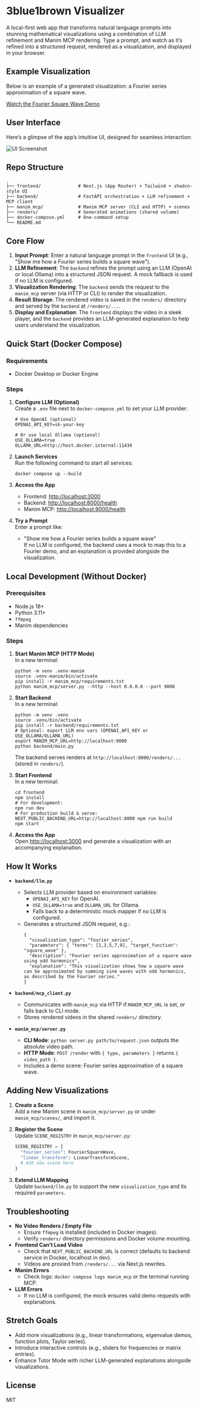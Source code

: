 # 3blue1brown Visualizer

A local-first web app that transforms natural language prompts into stunning mathematical visualizations using a combination of LLM refinement and Manim MCP rendering. Type a prompt, and watch as it’s refined into a structured request, rendered as a visualization, and displayed in your browser.

## Example Visualization

Below is an example of a generated visualization: a Fourier series approximation of a square wave.

[Watch the Fourier Square Wave Demo](renders/FourierSquareWave.mp4)

## User Interface

Here’s a glimpse of the app’s intuitive UI, designed for seamless interaction:

![UI Screenshot](image.png)

## Repo Structure

```
.
├── frontend/              # Next.js (App Router) + Tailwind + shadcn-style UI
├── backend/               # FastAPI orchestration + LLM refinement + MCP client
├── manim_mcp/             # Manim MCP server (CLI and HTTP) + scenes
├── renders/               # Generated animations (shared volume)
├── docker-compose.yml     # One-command setup
└── README.md
```

## Core Flow

1. **Input Prompt**: Enter a natural language prompt in the `frontend` UI (e.g., "Show me how a Fourier series builds a square wave").
2. **LLM Refinement**: The `backend` refines the prompt using an LLM (OpenAI or local Ollama) into a structured JSON request. A mock fallback is used if no LLM is configured.
3. **Visualization Rendering**: The `backend` sends the request to the `manim_mcp` server (via HTTP or CLI) to render the visualization.
4. **Result Storage**: The rendered video is saved in the `renders/` directory and served by the `backend` at `/renders/...`.
5. **Display and Explanation**: The `frontend` displays the video in a sleek player, and the `backend` provides an LLM-generated explanation to help users understand the visualization.

## Quick Start (Docker Compose)

### Requirements
- Docker Desktop or Docker Engine

### Steps
1. **Configure LLM (Optional)**  
   Create a `.env` file next to `docker-compose.yml` to set your LLM provider:
   ```
   # Use OpenAI (optional)
   OPENAI_API_KEY=sk-your-key

   # Or use local Ollama (optional)
   USE_OLLAMA=true
   OLLAMA_URL=http://host.docker.internal:11434
   ```

2. **Launch Services**  
   Run the following command to start all services:
   ```
   docker compose up --build
   ```

3. **Access the App**  
   - Frontend: [http://localhost:3000](http://localhost:3000)
   - Backend: [http://localhost:8000/health](http://localhost:8000/health)
   - Manim MCP: [http://localhost:9000/health](http://localhost:9000/health)

4. **Try a Prompt**  
   Enter a prompt like:
   - "Show me how a Fourier series builds a square wave"  
   If no LLM is configured, the backend uses a mock to map this to a Fourier demo, and an explanation is provided alongside the visualization.

## Local Development (Without Docker)

### Prerequisites
- Node.js 18+
- Python 3.11+
- `ffmpeg`
- Manim dependencies

### Steps
1. **Start Manim MCP (HTTP Mode)**  
   In a new terminal:
   ```
   python -m venv .venv-manim
   source .venv-manim/bin/activate
   pip install -r manim_mcp/requirements.txt
   python manim_mcp/server.py --http --host 0.0.0.0 --port 9000
   ```

2. **Start Backend**  
   In a new terminal:
   ```
   python -m venv .venv
   source .venv/bin/activate
   pip install -r backend/requirements.txt
   # Optional: export LLM env vars (OPENAI_API_KEY or USE_OLLAMA/OLLAMA_URL)
   export MANIM_MCP_URL=http://localhost:9000
   python backend/main.py
   ```
   The backend serves renders at `http://localhost:8000/renders/...` (stored in `renders/`).

3. **Start Frontend**  
   In a new terminal:
   ```
   cd frontend
   npm install
   # For development:
   npm run dev
   # For production build & serve:
   NEXT_PUBLIC_BACKEND_URL=http://localhost:8000 npm run build
   npm start
   ```

4. **Access the App**  
   Open [http://localhost:3000](http://localhost:3000) and generate a visualization with an accompanying explanation.

## How It Works

- **`backend/llm.py`**  
  - Selects LLM provider based on environment variables:
    - `OPENAI_API_KEY` for OpenAI.
    - `USE_OLLAMA=true` and `OLLAMA_URL` for Ollama.
    - Falls back to a deterministic mock mapper if no LLM is configured.
  - Generates a structured JSON request, e.g.:
    ```
    {
      "visualization_type": "fourier_series",
      "parameters": { "terms": [1,3,5,7,9], "target_function": "square_wave" },
      "description": "Fourier series approximation of a square wave using odd harmonics",
      "explanation": "This visualization shows how a square wave can be approximated by summing sine waves with odd harmonics, as described by the Fourier series."
    }
    ```

- **`backend/mcp_client.py`**  
  - Communicates with `manim_mcp` via HTTP if `MANIM_MCP_URL` is set, or falls back to CLI mode.
  - Stores rendered videos in the shared `renders/` directory.

- **`manim_mcp/server.py`**  
  - **CLI Mode**: `python server.py path/to/request.json` outputs the absolute video path.
  - **HTTP Mode**: `POST /render` with `{ type, parameters }` returns `{ video_path }`.
  - Includes a demo scene: Fourier series approximation of a square wave.

## Adding New Visualizations

1. **Create a Scene**  
   Add a new Manim scene in `manim_mcp/server.py` or under `manim_mcp/scenes/`, and import it.

2. **Register the Scene**  
   Update `SCENE_REGISTRY` in `manim_mcp/server.py`:
   ```python
   SCENE_REGISTRY = {
     "fourier_series": FourierSquareWave,
     "linear_transform": LinearTransformScene,
     # Add new scene here
   }
   ```

3. **Extend LLM Mapping**  
   Update `backend/llm.py` to support the new `visualization_type` and its required `parameters`.

## Troubleshooting

- **No Video Renders / Empty File**  
  - Ensure `ffmpeg` is installed (included in Docker images).
  - Verify `renders/` directory permissions and Docker volume mounting.
- **Frontend Can’t Load Video**  
  - Check that `NEXT_PUBLIC_BACKEND_URL` is correct (defaults to backend service in Docker, localhost in dev).
  - Videos are proxied from `/renders/...` via Next.js rewrites.
- **Manim Errors**  
  - Check logs: `docker compose logs manim_mcp` or the terminal running MCP.
- **LLM Errors**  
  - If no LLM is configured, the mock ensures valid demo requests with explanations.

## Stretch Goals

- Add more visualizations (e.g., linear transformations, eigenvalue demos, function plots, Taylor series).
- Introduce interactive controls (e.g., sliders for frequencies or matrix entries).
- Enhance Tutor Mode with richer LLM-generated explanations alongside visualizations.

## License

MIT